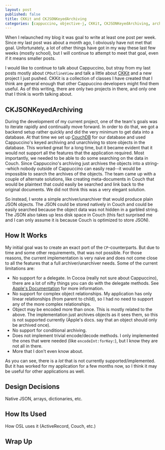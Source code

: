 ```yaml
---
layout: post
published: false
title: CKKit and CKJSONKeyedArchiving
categories: [cappuccino, objective-j, CKKit, CKJSONKeyedArchiving, archiving, unarchiving, serialization]
---
```


When I relaunched my blog it was goal to write at least one post per week. Since my last post was about a month ago, I obviously have not met that goal. Unfortunately, a lot of other things have got in my way these last few weeks (mostly school), but I will continue to attempt to meet that goal, even if it means smaller posts.

<!-- more -->

I would like to continue to talk about Cappuccino, but stray from my last posts mostly about `CPOutlineView` and talk a little about [CKKit][] and a new project I just pushed. CKKit is a collection of classes I have created that I think are general enough that other Cappuccino developers might find them useful. As of this writing, there are only two projects in there, and only one that I think is worth talking about.

[CKKit]: http://www.github.com/chandlerkent/CKKit

## CKJSONKeyedArchiving

During the development of my current project, one of the team's goals was to iterate rapidly and continually move forward. In order to do that, we got a backend setup rather quickly and did the very minimum to get data into a database. At that time we set up [CouchDB][] for our database and used Cappuccino's keyed archiving and unarchiving to store objects in the database. This worked great for a long time, but it became evident that it would not support all the features that the application required. Most importantly, we needed to be able to do some searching on the data in Couch. Since Cappuccino's archiving just archives the objects into a string--which nobody outside of Cappuccino can easily read--it would be impossible to search the archives of the objects. The team came up with a couple of alternate solutions, like creating meta-documents in Couch that would be plaintext that could easily be searched and link back to the original documents. We did not think this was a very elegant solution.

[CouchDB]: http://couchdb.apache.org/

So instead, I wrote a simple archiver/unarchiver that would produce plain JSON objects. The JSON could be stored natively in Couch and could be easily searched because the object data was not hidden in a garbled string. The JSON also takes up less disk space in Couch (this fact surprised me and I can only assume it is because Couch is optimized to store JSON).

## How It Works

My initial goal was to create an exact port of the `CP`-counterparts. But due to time and some other requirements, that was not possible. For those reasons, the current implementation is very naive and does not come close to all the features that a full archiver/unarchiver needs. Some of the current limitations are:

* No support for a delegate. In Cocoa (really not sure about Cappuccino), there are a lot of nifty things you can do with the delegate methods. See [Apple's Documentation][Archive Programming Guide] for more information.
* No support for complex object relationships. My application has only linear relationships (from parent to child), so I had no need to support any of the more complex relationships.
* Object may be encoded more than once. This is mostly related to the above. The implementation just archives objects as it sees them, so this is not supported currently (Apple's docs. say that an object should only be archived once).
* No support for conditional archiving.
* Does not implement trivial encode/decode methods. I only implemented the ones that were needed (like `encodeInt:forKey:`), but I know they are not all in there.
* More that I don't even know about.

[Archive Programming Guide]: http://developer.apple.com/mac/library/documentation/cocoa/Conceptual/Archiving/Archiving.html

As you can see, there is a *lot* that is not currently supported/implemented. But it has worked for my application for a few months now, so I think it may be useful for other applications as well.

## Design Decisions

Native JSON, arrays, dictionaries, etc.

## How Its Used

How OSL uses it (ActiveRecord, Couch, etc.)

## Wrap Up